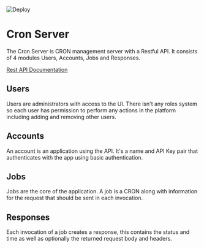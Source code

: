 ![Deploy](https://github.com/Jaspero/cron-server/workflows/Deploy/badge.svg)

# Cron Server

The Cron Server is CRON management server with a Restful API. It consists of 4 modules Users, Accounts, Jobs and Responses.

[Rest API Documentation](https://documenter.getpostman.com/view/3034144/TVK5dhBn)

## Users

Users are administrators with access to the UI. There isn't any roles system so each user has permission to perform
any actions in the platform including adding and removing other users.

## Accounts

An account is an application using the API. It's a name and API Key pair that authenticates with the app using basic authentication.

## Jobs

Jobs are the core of the application. A job is a CRON along with information for the request that should be sent in each invocation.

## Responses

Each invocation of a job creates a response, this contains the status and time as well as optionally the returned request
body and headers.
